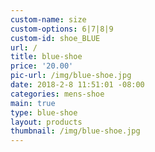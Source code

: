 ```yaml
---
custom-name: size
custom-options: 6|7|8|9
custom-id: shoe_BLUE
url: /
title: blue-shoe
price: '20.00'
pic-url: /img/blue-shoe.jpg
date: 2018-2-8 11:51:01 -08:00
categories: mens-shoe
main: true
type: blue-shoe
layout: products
thumbnail: /img/blue-shoe.jpg
---
```

